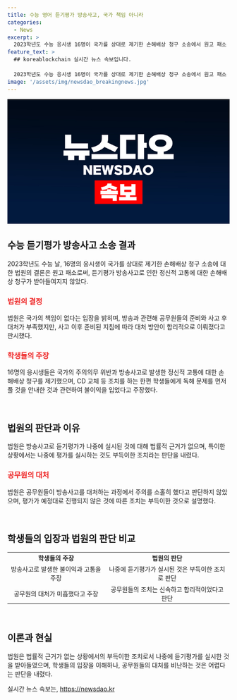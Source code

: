 ```yaml
---
title: 수능 영어 듣기평가 방송사고, 국가 책임 아니라
categories:
  - News
excerpt: >
  2023학년도 수능 응시생 16명이 국가를 상대로 제기한 손해배상 청구 소송에서 원고 패소 판결이 내려졌다. 서울중앙지법은 국가의 책임은 없다는 이유로 판단했다. 법원은 공무원들의 준비와 사고 후 대처가 미진했지만, 이후 준비된 지침에 따라 합리적인 의사 결정이 이뤄져 주의의무를 위반하진 않았다고 밝혔다. 이에 대해 판사는 수능 영어 시험에서 듣기평가가 먼저 실시되어야 한다는 법적 근거가 없으며, 예외적인 경우에 나중에 평가를 실시하는 것은 어쩔 수 없는 일이라고 설명했다.
feature_text: >
  ## koreablockchain 실시간 뉴스 속보입니다.

  2023학년도 수능 응시생 16명이 국가를 상대로 제기한 손해배상 청구 소송에서 원고 패소 판결이 내려졌다. 서울중앙지법은 국가의 책임은 없다는 이유로 판단했다. 법원은 공무원들의 준비와 사고 후 대처가 미진했지만, 이후 준비된 지침에 따라 합리적인 의사 결정이 이뤄져 주의의무를 위반하진 않았다고 밝혔다. 이에 대해 판사는 수능 영어 시험에서 듣기평가가 먼저 실시되어야 한다는 법적 근거가 없으며, 예외적인 경우에 나중에 평가를 실시하는 것은 어쩔 수 없는 일이라고 설명했다.
image: '/assets/img/newsdao_breakingnews.jpg'
---
```


<p><img src="/assets/img/newsdao_breakingnews.jpg" alt="koreablockchain 속보" /></p>

<h2 data-ke-size="size26">수능 듣기평가 방송사고 소송 결과</h2>

<p data-ke-size="size16">2023학년도 수능 날, 16명의 응시생이 국가를 상대로 제기한 손해배상 청구 소송에 대한 법원의 결론은 원고 패소로써, 듣기평가 방송사고로 인한 정신적 고통에 대한 손해배상 청구가 받아들여지지 않았다.</p>

<h3><b><span style="color: #ee2323;">법원의 결정</span></b></h3>

<p data-ke-size="size16">법원은 국가의 책임이 없다는 입장을 밝히며, 방송과 관련해 공무원들의 준비와 사고 후 대처가 부족했지만, 사고 이후 준비된 지침에 따라 대처 방안이 합리적으로 이뤄졌다고 판시했다.</p>

<h3><b><span style="color: #ee2323;">학생들의 주장</span></b></h3>

<p data-ke-size="size16">16명의 응시생들은 국가의 주의의무 위반과 방송사고로 발생한 정신적 고통에 대한 손해배상 청구를 제기했으며, CD 교체 등 조치를 하는 한편 학생들에게 독해 문제를 먼저 풀 것을 안내한 것과 관련하여 불이익을 입었다고 주장했다.</p>

<p data-ke-size="size16">&nbsp;</p>

<h2 data-ke-size="size26">법원의 판단과 이유</h2>

<p data-ke-size="size16">법원은 방송사고로 듣기평가가 나중에 실시된 것에 대해 법률적 근거가 없으며, 특이한 상황에서는 나중에 평가를 실시하는 것도 부득이한 조치라는 판단을 내렸다.</p>

<h3><b><span style="color: #ee2323;">공무원의 대처</span></b></h3>

<p data-ke-size="size16">법원은 공무원들이 방송사고를 대처하는 과정에서 주의를 소홀히 했다고 판단하지 않았으며, 평가가 예정대로 진행되지 않은 것에 따른 조치는 부득이한 것으로 설명했다.</p>

<p data-ke-size="size16">&nbsp;</p>

<h2 data-ke-size="size26">학생들의 입장과 법원의 판단 비교</h2>

<table>
<tbody>
<tr>
<td style="text-align: center; height: 17px;"><b>학생들의 주장</b></td>
<td style="text-align: center; height: 17px;"><b>법원의 판단</b></td>
</tr>
<tr>
<td style="text-align: center; height: 17px;">방송사고로 발생한 불이익과 고통을 주장</td>
<td style="text-align: center; height: 17px;">나중에 듣기평가가 실시된 것은 부득이한 조치로 판단</td>
</tr>
<tr>
<td style="text-align: center; height: 17px;">공무원의 대처가 미흡했다고 주장</td>
<td style="text-align: center; height: 17px;">공무원들의 조치는 신속하고 합리적이었다고 판단</td>
</tr>
</tbody>
</table>

<p data-ke-size="size16">&nbsp;</p>

<h2 data-ke-size="size26">이론과 현실</h2>

<p data-ke-size="size16">법원은 법률적 근거가 없는 상황에서의 부득이한 조치로서 나중에 듣기평가를 실시한 것을 받아들였으며, 학생들의 입장을 이해하나, 공무원들의 대처를 비난하는 것은 어렵다는 판단을 내렸다.</p>
실시간 뉴스 속보는, <a href="https://newsdao.kr" rel="dofollow">https://newsdao.kr</a>


